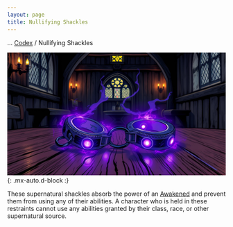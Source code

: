 ```yaml
---
layout: page
title: Nullifying Shackles
---
```

<span class="breadcrumbs" markdown="1">... [Codex](/codex) / Nullifying Shackles</span>

![Nullifying Shackles](/assets/img/items/nullifying-shackles.jpg){: .mx-auto.d-block :}

These supernatural shackles absorb the power of an [Awakened](/codex/the-awakened) and prevent them from using any of their abilities. A character who is held in these restraints cannot use any abilities granted by their class, race, or other supernatural source.